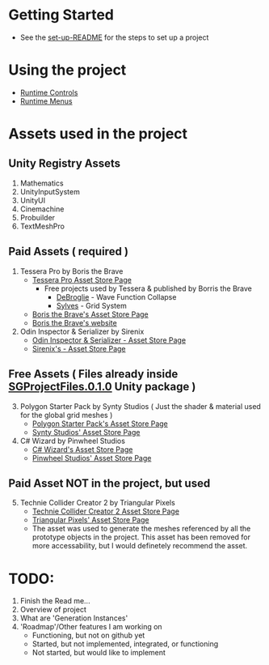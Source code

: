 
# Getting Started 
- See the [set-up-README](project/getting-started/set-up-README.md) for the steps to set up a project

# Using the project 
- [Runtime Controls](project/instructions/controls-README.md)
- [Runtime Menus](project/instructions/menus-README.md)

# Assets used in the project

## Unity Registry Assets
1. Mathematics
2. UnityInputSystem
3. UnityUI
4. Cinemachine
5. Probuilder
6. TextMeshPro

## Paid Assets ( required )
  1. Tessera Pro by Boris the Brave
      - [Tessera Pro Asset Store Page](https://assetstore.unity.com/packages/tools/level-design/tessera-pro-161077)
         - Free projects used by Tessera & published by Borris the Brave
            - [DeBroglie](boristhebrave.github.io/DeBroglie/) - Wave Function Collapse
            - [Sylves](https://github.com/BorisTheBrave/sylves) - Grid System
      - [Boris the Brave's Asset Store Page](https://assetstore.unity.com/publishers/44953)
      - [Boris the Brave's website](https://www.boristhebrave.com)
  2. Odin Inspector & Serializer by Sirenix
      - [Odin Inspector & Serializer - Asset Store Page](https://assetstore.unity.com/packages/tools/utilities/odin-inspector-and-serializer-89041)
      - [Sirenix's - Asset Store Page](https://assetstore.unity.com/publishers/3727)


## Free Assets ( Files already inside [SGProjectFiles.0.1.0](project/unity-packages/SGProjectFiles.0.1.0.unitypackage) Unity package )
  3. Polygon Starter Pack by Synty Studios ( Just the shader & material used for the global grid meshes )
      - [Polygon Starter Pack's Asset Store Page](https://assetstore.unity.com/packages/essentials/tutorial-projects/polygon-starter-pack-low-poly-3d-art-by-synty-156819)
      - [Synty Studios' Asset Store Page](https://assetstore.unity.com/publishers/5217)
  4. C# Wizard by Pinwheel Studios
      - [C# Wizard's Asset Store Page](https://assetstore.unity.com/packages/tools/utilities/csharp-wizard-104887)
      - [Pinwheel Studios' Asset Store Page](https://assetstore.unity.com/publishers/17305)

## Paid Asset NOT in the project, but used
  5. Technie Collider Creator 2 by Triangular Pixels
      - [Technie Collider Creator 2 Asset Store Page](https://assetstore.unity.com/packages/tools/physics/technie-collider-creator-2-217070)
      - [Triangular Pixels' Asset Store Page](https://assetstore.unity.com/publishers/19916)
      - The asset was used to generate the meshes referenced by all the prototype objects in the project. This asset has been removed for more accessability, but I would definetely recommend the asset.
    


# TODO:
1. Finish the Read me...
2. Overview of project
3. What are 'Generation Instances'
5. 'Roadmap'/Other features I am working on
   - Functioning, but not on github yet
   - Started, but not implemented, integrated, or functioning
   - Not started, but would like to implement
    

